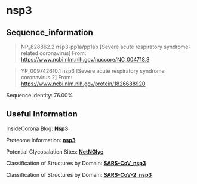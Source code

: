 # nsp3
## Sequence_information

>NP_828862.2 nsp3-pp1a/pp1ab [Severe acute respiratory syndrome-related coronavirus]
From: https://www.ncbi.nlm.nih.gov/nuccore/NC_004718.3

>YP_009742610.1 nsp3 [Severe acute respiratory syndrome coronavirus 2]
From: https://www.ncbi.nlm.nih.gov/protein/1826688920

Sequence identity: 76.00%

## Useful Information
InsideCorona Blog: [**Nsp3**](https://insidecorona.net/the-virus/nsp3/)

Proteome Information: [**nsp3**](https://github.com/thorn-lab/coronavirus_structural_task_force/blob/master/pdb/nsp3/proteome_information.txt)

Potential Glycosalation Sites: [**NetNGlyc**](https://github.com/thorn-lab/coronavirus_structural_task_force/blob/master/pdb/nsp3/NetNGlyc_nsp3)

Classification of Structures by Domain: [**SARS-CoV_nsp3**](https://github.com/thorn-lab/coronavirus_structural_task_force/blob/master/pdb/nsp3/SARS-CoV/domains_and_infos_of_nsp3.xlsx)

Classification of Structures by Domain: [**SARS-CoV-2_nsp3**](https://github.com/thorn-lab/coronavirus_structural_task_force/blob/master/pdb/nsp3/SARS-CoV-2/domains_and_infos_of_nsp3.xlsx)


